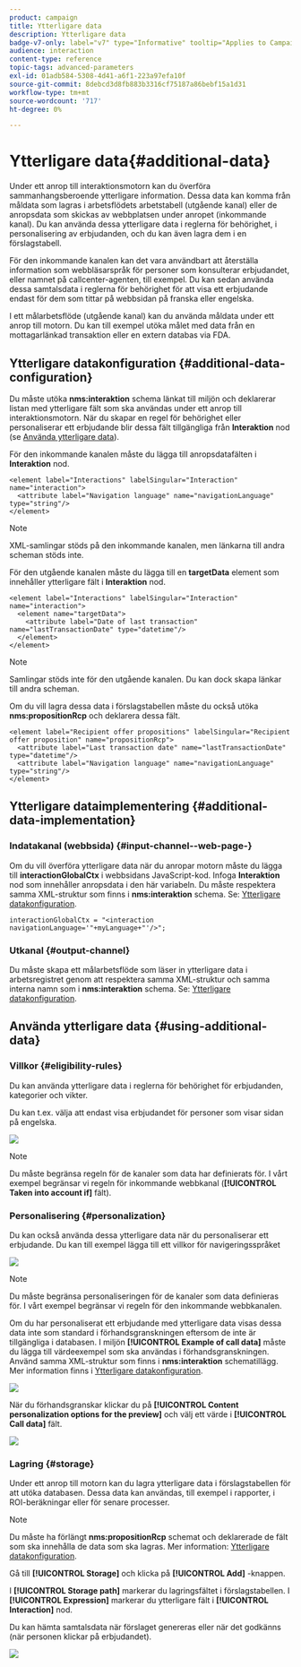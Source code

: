 ```yaml
---
product: campaign
title: Ytterligare data
description: Ytterligare data
badge-v7-only: label="v7" type="Informative" tooltip="Applies to Campaign Classic v7 only"
audience: interaction
content-type: reference
topic-tags: advanced-parameters
exl-id: 01adb584-5308-4d41-a6f1-223a97efa10f
source-git-commit: 8debcd3d8fb883b3316cf75187a86bebf15a1d31
workflow-type: tm+mt
source-wordcount: '717'
ht-degree: 0%

---
```


# Ytterligare data{#additional-data}



Under ett anrop till interaktionsmotorn kan du överföra sammanhangsberoende ytterligare information. Dessa data kan komma från måldata som lagras i arbetsflödets arbetstabell (utgående kanal) eller de anropsdata som skickas av webbplatsen under anropet (inkommande kanal). Du kan använda dessa ytterligare data i reglerna för behörighet, i personalisering av erbjudanden, och du kan även lagra dem i en förslagstabell.

För den inkommande kanalen kan det vara användbart att återställa information som webbläsarspråk för personer som konsulterar erbjudandet, eller namnet på callcenter-agenten, till exempel. Du kan sedan använda dessa samtalsdata i reglerna för behörighet för att visa ett erbjudande endast för dem som tittar på webbsidan på franska eller engelska.

I ett målarbetsflöde (utgående kanal) kan du använda måldata under ett anrop till motorn. Du kan till exempel utöka målet med data från en mottagarlänkad transaktion eller en extern databas via FDA.

## Ytterligare datakonfiguration {#additional-data-configuration}

Du måste utöka **nms:interaktion** schema länkat till miljön och deklarerar listan med ytterligare fält som ska användas under ett anrop till interaktionsmotorn. När du skapar en regel för behörighet eller personaliserar ett erbjudande blir dessa fält tillgängliga från **Interaktion** nod (se [Använda ytterligare data](#using-additional-data)).

För den inkommande kanalen måste du lägga till anropsdatafälten i **Interaktion** nod.

```
<element label="Interactions" labelSingular="Interaction" name="interaction">
  <attribute label="Navigation language" name="navigationLanguage" type="string"/>
</element>
```

>[!NOTE]
>
>XML-samlingar stöds på den inkommande kanalen, men länkarna till andra scheman stöds inte.

För den utgående kanalen måste du lägga till en **targetData** element som innehåller ytterligare fält i **Interaktion** nod.

```
<element label="Interactions" labelSingular="Interaction" name="interaction">
  <element name="targetData">
    <attribute label="Date of last transaction" name="lastTransactionDate" type="datetime"/>
  </element>
</element>
```

>[!NOTE]
>
>Samlingar stöds inte för den utgående kanalen. Du kan dock skapa länkar till andra scheman.

Om du vill lagra dessa data i förslagstabellen måste du också utöka **nms:propositionRcp** och deklarera dessa fält.

```
<element label="Recipient offer propositions" labelSingular="Recipient offer proposition" name="propositionRcp">
  <attribute label="Last transaction date" name="lastTransactionDate" type="datetime"/>
  <attribute label="Navigation language" name="navigationLanguage" type="string"/>
</element>
```

## Ytterligare dataimplementering {#additional-data-implementation}

### Indatakanal (webbsida) {#input-channel--web-page-}

Om du vill överföra ytterligare data när du anropar motorn måste du lägga till **interactionGlobalCtx** i webbsidans JavaScript-kod. Infoga **Interaktion** nod som innehåller anropsdata i den här variabeln. Du måste respektera samma XML-struktur som finns i **nms:interaktion** schema. Se: [Ytterligare datakonfiguration](#additional-data-configuration).

```
interactionGlobalCtx = "<interaction navigationLanguage='"+myLanguage+"'/>";
```

### Utkanal {#output-channel}

Du måste skapa ett målarbetsflöde som läser in ytterligare data i arbetsregistret genom att respektera samma XML-struktur och samma interna namn som i **nms:interaktion** schema. Se: [Ytterligare datakonfiguration](#additional-data-configuration).

## Använda ytterligare data {#using-additional-data}

### Villkor {#eligibility-rules}

Du kan använda ytterligare data i reglerna för behörighet för erbjudanden, kategorier och vikter.

Du kan t.ex. välja att endast visa erbjudandet för personer som visar sidan på engelska.

![](assets/ita_calldata_query.png)

>[!NOTE]
>
>Du måste begränsa regeln för de kanaler som data har definierats för. I vårt exempel begränsar vi regeln för inkommande webbkanal (**[!UICONTROL Taken into account if]** fält).

### Personalisering {#personalization}

Du kan också använda dessa ytterligare data när du personaliserar ett erbjudande. Du kan till exempel lägga till ett villkor för navigeringsspråket

![](assets/ita_calldata_perso.png)

>[!NOTE]
>
>Du måste begränsa personaliseringen för de kanaler som data definieras för. I vårt exempel begränsar vi regeln för den inkommande webbkanalen.

Om du har personaliserat ett erbjudande med ytterligare data visas dessa data inte som standard i förhandsgranskningen eftersom de inte är tillgängliga i databasen. I miljön **[!UICONTROL Example of call data]** måste du lägga till värdeexempel som ska användas i förhandsgranskningen. Använd samma XML-struktur som finns i **nms:interaktion** schematillägg. Mer information finns i [Ytterligare datakonfiguration](#additional-data-configuration).

![](assets/ita_calldata_preview.png)

När du förhandsgranskar klickar du på **[!UICONTROL Content personalization options for the preview]** och välj ett värde i **[!UICONTROL Call data]** fält.

![](assets/ita_calldata_preview2.png)

### Lagring {#storage}

Under ett anrop till motorn kan du lagra ytterligare data i förslagstabellen för att utöka databasen. Dessa data kan användas, till exempel i rapporter, i ROI-beräkningar eller för senare processer.

>[!NOTE]
>
>Du måste ha förlängt **nms:propositionRcp** schemat och deklarerade de fält som ska innehålla de data som ska lagras. Mer information: [Ytterligare datakonfiguration](#additional-data-configuration).

Gå till **[!UICONTROL Storage]** och klicka på **[!UICONTROL Add]** -knappen.

I **[!UICONTROL Storage path]** markerar du lagringsfältet i förslagstabellen. I **[!UICONTROL Expression]** markerar du ytterligare fält i **[!UICONTROL Interaction]** nod.

Du kan hämta samtalsdata när förslaget genereras eller när det godkänns (när personen klickar på erbjudandet).

![](assets/ita_calldata_storage.png)
